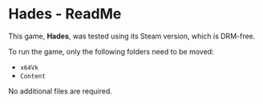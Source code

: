 # Hades - ReadMe

This game, **Hades**, was tested using its Steam version, which is DRM-free.

To run the game, only the following folders need to be moved:
- `x64Vk`
- `Content`

No additional files are required.